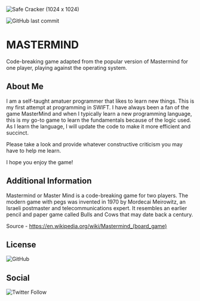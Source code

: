 ![Safe Cracker (1024 x 1024)](https://user-images.githubusercontent.com/97739054/150642442-5bfe4a6f-e07e-45b3-936f-e8d1912c1bf2.png)

![GitHub last commit](https://img.shields.io/github/last-commit/icemonster13/mastermind)

# MASTERMIND

Code-breaking game adapted from the popular version of Mastermind for one player, playing against the operating system.


## About Me

I am a self-taught amatuer programmer that likes to learn new things. This is my first attempt at programming in SWIFT. I have always been a fan of the game MasterMind and when I typically learn a new programming language, this is my go-to game to learn the fundamentals because of the logic used. As I learn the language, I will update the code to make it more efficient and succinct.

Please take a look and provide whatever constructive criticism you may have to help me learn.

I hope you enjoy the game!


## Additional Information

Mastermind or Master Mind is a code-breaking game for two players. The modern game with pegs was invented in 1970 by Mordecai Meirowitz, an Israeli postmaster and telecommunications expert. It resembles an earlier pencil and paper game called Bulls and Cows that may date back a century.

Source - https://en.wikipedia.org/wiki/Mastermind_(board_game)


## License
![GitHub](https://img.shields.io/github/license/icemonster13/mastermind)

## Social
![Twitter Follow](https://img.shields.io/twitter/follow/mdpascucci?style=social)
